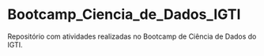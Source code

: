 # Bootcamp_Ciencia_de_Dados_IGTI
Repositório com atividades realizadas no Bootcamp de Ciência de Dados do IGTI.
